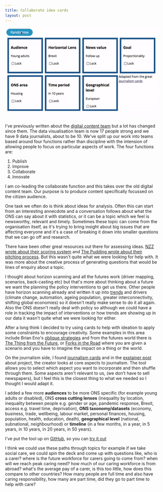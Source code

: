 ```yaml
---
title: Collaborate idea cards
layout: post
---
```

![Collaborate cards gif](https://raw.githubusercontent.com/henryjameslau/henryjameslau.github.io/master/_media/cards.gif)

I've previously written about the [digital content team](https://www.henrylau.co.uk/2018/01/11/The-digital-content-team/) but a lot has changed since them. The data visualisation team is now 17 people strong and we have 9 data journalists, about to be 10. We've split up our work into teams based around four functions rather than discipline with the intension of allowing people to focus on particular aspects of work. The four functions are:

1. Publish
2. Improve
3. Collaborate
4. Innovate

I am co-leading the collaborate function and this takes over the old digital content team. Our purpose is to produce content specifically focussed on the citizen audience. 

One task we often do is think about ideas for analysis. Often this can start from an interesting annecdote and a conversation follows about what the ONS can say about it with statistics, or it can be a topic which we feel is newsworthy, relevant and timely. Sometimes these topic can come from the organisation itself, as it's trying to bring insight about big issues that are affecting everyone and it's a case of breaking it down into smaller questions that we can go off and research.

There have been other great resources out there for assessing ideas. [NZZ wrote about their scoring system](https://medium.com/nzz-open/the-simple-tool-we-use-to-decide-what-stories-to-work-on-at-nzz-visuals-f55069741036) and [The Pudding wrote about their pitching process](https://pudding.cool/process/pivot-continue-down/). But this wasn't quite what we were looking for help with. It was more about the creative process of generating questions that would be lines of enquiry about a topic. 

I thought about horizon scanning and all the futures work (driver mapping, scenarios, back-casting etc) but that's more about thinking about a future we want the planning the policy interventions to get us there. Other people have horizon scanning already and written it up into [trends](https://www.gov.uk/government/collections/trend-deck-spring-2021) and drivers (climate change, automation, ageing population, greater interconnectivity, shifting global economies) so it doesn't really make sense to do it all again. Also the ONS doesn't really deal with policy so although we could have a role in tracking the impact of interventions or how trends are showing up in our data it wasn't quite what we were looking for either. 

After a long think I decided to try using cards to help with ideation to apply some constraints to encourage creativity. Some examples in this area include Brian Eno's [oblique strategies](http://stoney.sb.org/eno/oblique.html) and from the futures world there is [The Thing from the Future](https://situationlab.org/project/the-thing-from-the-future/), or [Forks in the Road](https://forksinthetimeline.com/) where you are given a scenario and you have to imagine the impact on a thing or the world.

On the journalism side, I found [journalism cards](http://journalism.cards/) and in the [explainer post](https://medium.com/@digidickinson/journalism-cards-ideation-for-journalism-cddc89d1dbef) about project, the creator looks at core aspects to journalism. The tool allows you to select which aspect you want to incorporate and then shuffle through them. Some aspects aren't relevant to us, (we don't have to sell newspapers), but I feel this is the closest thing to what we needed so I thought I would adapt it. 

I added a few more **audiences** to be more ONS specific (for example young adults or disabled), ONS **cross cutting lenses** (inequality by location, inequality between people e.g. gender or age,  pandemic response, Brexit, access e.g. travel time, deprivation), **ONS taxonomy/datasets** (economy, business, trade, wellbeing, labour market, personal finances, housing, population, health, education, death), **geographical level** (national, subnational, neighbourhood) or **timeline** (in a few months, in a year, in 5 years, in 10 years, in 20 years, in 50 years).

I've put the tool up on [GitHub](https://github.com/henryjameslau/collaborate-ideas-cards), so you can [try it out](https://onsvisual.github.io/collaborate-ideas-cards/)

I think we could use these paths through topics for example if we take social care, we could spin the deck and come up with questions like, who is a carer? where is the future workforce for carers going to come from? when will we reach peak caring need? how much of our caring workforce is from abroad? what's the average pay of a carer, is this too little, how does this compare to other countries? How many people are full time and also have caring responsibility, how many are part time, did they go to part time to help with care?

